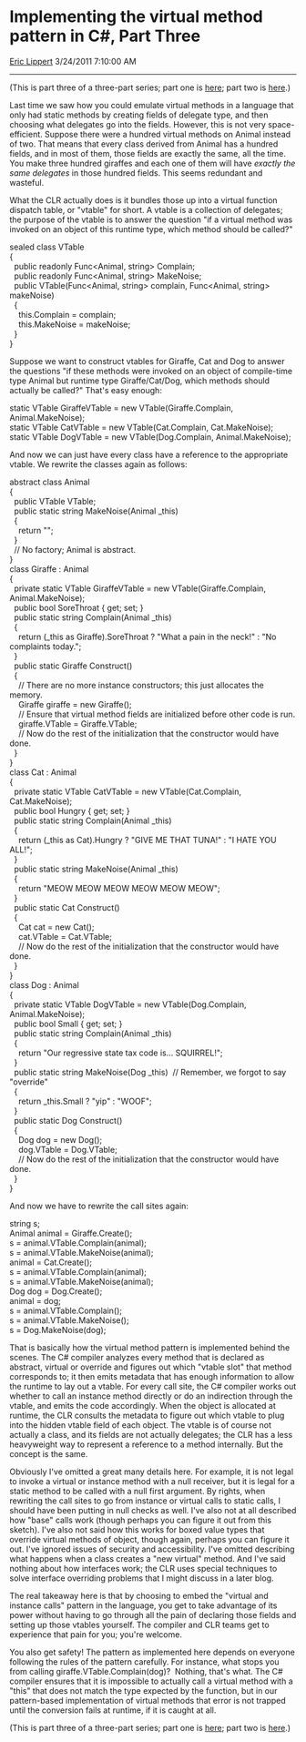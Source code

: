 <div id="page">

# Implementing the virtual method pattern in C\#, Part Three

[Eric Lippert](https://social.msdn.microsoft.com/profile/Eric%20Lippert) 3/24/2011 7:10:00 AM

-----

<div id="content">

<div class="mine">

(This is part three of a three-part series; part one is [here](http://blogs.msdn.com/b/ericlippert/archive/2011/03/17/implementing-the-virtual-method-pattern-in-c-part-one.aspx); part two is [here](http://blogs.msdn.com/b/ericlippert/archive/2011/03/21/implementing-the-virtual-method-pattern-in-c-part-two.aspx).)

Last time we saw how you could emulate virtual methods in a language that only had static methods by creating fields of delegate type, and then choosing what delegates go into the fields. However, this is not very space-efficient. Suppose there were a hundred virtual methods on Animal instead of two. That means that every class derived from Animal has a hundred fields, and in most of them, those fields are exactly the same, all the time. You make three hundred giraffes and each one of them will have *exactly the same delegates* in those hundred fields. This seems redundant and wasteful.

What the CLR actually does is it bundles those up into a virtual function dispatch table, or "vtable" for short. A vtable is a collection of delegates; the purpose of the vtable is to answer the question "if a virtual method was invoked on an object of this runtime type, which method should be called?"

<span class="code"> </span>

sealed class VTable  
{  
  public readonly Func\<Animal, string\> Complain;  
  public readonly Func\<Animal, string\> MakeNoise;  
  public VTable(Func\<Animal, string\> complain, Func\<Animal, string\> makeNoise)  
  {  
    this.Complain = complain;  
    this.MakeNoise = makeNoise;  
  }  
}

Suppose we want to construct vtables for Giraffe, Cat and Dog to answer the questions "if these methods were invoked on an object of compile-time type Animal but runtime type Giraffe/Cat/Dog, which methods should actually be called?" That's easy enough:

<span class="code"> </span>

static VTable GiraffeVTable = new VTable(Giraffe.Complain, Animal.MakeNoise);  
static VTable CatVTable = new VTable(Cat.Complain, Cat.MakeNoise);  
static VTable DogVTable = new VTable(Dog.Complain, Animal.MakeNoise);

And now we can just have every class have a reference to the appropriate vtable. We rewrite the classes again as follows:

<span class="code"> </span>

abstract class Animal  
{  
  public VTable VTable;  
  public static string MakeNoise(Animal \_this)  
  {  
    return "";  
  }  
  // No factory; Animal is abstract.  
}  
class Giraffe : Animal  
{  
  private static VTable GiraffeVTable = new VTable(Giraffe.Complain, Animal.MakeNoise);  
  public bool SoreThroat { get; set; }  
  public static string Complain(Animal \_this)  
  {  
    return (\_this as Giraffe).SoreThroat ? "What a pain in the neck\!" : "No complaints today.";  
  }  
  public static Giraffe Construct()  
  {  
    // There are no more instance constructors; this just allocates the memory.  
    Giraffe giraffe = new Giraffe();  
    // Ensure that virtual method fields are initialized before other code is run.  
    giraffe.VTable = Giraffe.VTable;  
    // Now do the rest of the initialization that the constructor would have done.  
  }  
}  
class Cat : Animal  
{  
  private static VTable CatVTable = new VTable(Cat.Complain, Cat.MakeNoise);  
  public bool Hungry { get; set; }  
  public static string Complain(Animal \_this)  
  {  
    return (\_this as Cat).Hungry ? "GIVE ME THAT TUNA\!" : "I HATE YOU ALL\!";  
  }  
  public static string MakeNoise(Animal \_this)  
  {  
    return "MEOW MEOW MEOW MEOW MEOW MEOW";  
  }  
  public static Cat Construct()  
  {  
    Cat cat = new Cat();  
    cat.VTable = Cat.VTable;  
    // Now do the rest of the initialization that the constructor would have done.  
  }  
}  
class Dog : Animal  
{  
  private static VTable DogVTable = new VTable(Dog.Complain, Animal.MakeNoise);  
  public bool Small { get; set; }  
  public static string Complain(Animal \_this)  
  {  
    return "Our regressive state tax code is... SQUIRREL\!";  
  }  
  public static string MakeNoise(Dog \_this)  // Remember, we forgot to say "override"  
  {  
    return \_this.Small ? "yip" : "WOOF";  
  }  
  public static Dog Construct()  
  {  
    Dog dog = new Dog();  
    dog.VTable = Dog.VTable;  
    // Now do the rest of the initialization that the constructor would have done.  
  }  
}

And now we have to rewrite the call sites again:

<span class="code"> </span>

string s;  
Animal animal = Giraffe.Create();  
s = animal.VTable.Complain(animal);  
s = animal.VTable.MakeNoise(animal);  
animal = Cat.Create();  
s = animal.VTable.Complain(animal);  
s = animal.VTable.MakeNoise(animal);  
Dog dog = Dog.Create();  
animal = dog;  
s = animal.VTable.Complain();  
s = animal.VTable.MakeNoise();  
s = Dog.MakeNoise(dog);  

That is basically how the virtual method pattern is implemented behind the scenes. The C\# compiler analyzes every method that is declared as abstract, virtual or override and figures out which "vtable slot" that method corresponds to; it then emits metadata that has enough information to allow the runtime to lay out a vtable. For every call site, the C\# compiler works out whether to call an instance method directly or do an indirection through the vtable, and emits the code accordingly. When the object is allocated at runtime, the CLR consults the metadata to figure out which vtable to plug into the hidden vtable field of each object. The vtable is of course not actually a class, and its fields are not actually delegates; the CLR has a less heavyweight way to represent a reference to a method internally. But the concept is the same.

Obviously I've omitted a great many details here. For example, it is not legal to invoke a virtual or instance method with a null receiver, but it is legal for a static method to be called with a null first argument. By rights, when rewriting the call sites to go from instance or virtual calls to static calls, I should have been putting in null checks as well. I've also not at all described how "base" calls work (though perhaps you can figure it out from this sketch). I've also not said how this works for boxed value types that override virtual methods of object, though again, perhaps you can figure it out. I've ignored issues of security and accessibility. I've omitted describing what happens when a class creates a "new virtual" method. And I've said nothing about how interfaces work; the CLR uses special techniques to solve interface overriding problems that I might discuss in a later blog.

The real takeaway here is that by choosing to embed the "virtual and instance calls" pattern in the language, you get to take advantage of its power without having to go through all the pain of declaring those fields and setting up those vtables yourself. The compiler and CLR teams get to experience that pain for you; you're welcome.

You also get safety\! The pattern as implemented here depends on everyone following the rules of the pattern carefully. For instance, what stops you from calling giraffe.VTable.Complain(dog)?  Nothing, that's what. The C\# compiler ensures that it is impossible to actually call a virtual method with a "this" that does not match the type expected by the function, but in our pattern-based implementation of virtual methods that error is not trapped until the conversion fails at runtime, if it is caught at all.

(This is part three of a three-part series; part one is [here](http://blogs.msdn.com/b/ericlippert/archive/2011/03/17/implementing-the-virtual-method-pattern-in-c-part-one.aspx); part two is [here](http://blogs.msdn.com/b/ericlippert/archive/2011/03/21/implementing-the-virtual-method-pattern-in-c-part-two.aspx).)

</div>

</div>

</div>

